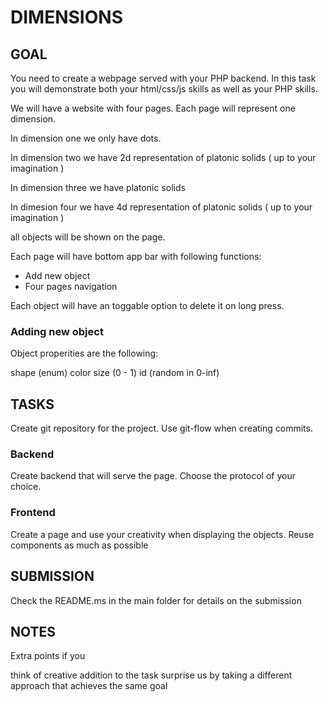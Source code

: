 # DIMENSIONS
## GOAL
You need to create a webpage served with your PHP backend.
In this task you will demonstrate both your html/css/js skills as well as your PHP skills.

We will have a website with four pages.
Each page will represent one dimension.

In dimension one we only have dots.

In dimension two we have 2d representation of platonic solids ( up to your imagination )

In dimension three we have platonic solids

In dimesion four we have 4d representation of platonic solids ( up to your imagination )

all objects will be shown on the page.

Each page will have bottom app bar with following functions:

* Add new object
* Four pages navigation

Each object will have an toggable option to delete it on long press.

### Adding new object

Object properities are the following:

shape (enum)
color
size (0 - 1)
id (random in 0-inf)

## TASKS
Create git repository for the project.
Use git-flow when creating commits.

### Backend
Create backend that will serve the page.
Choose the protocol of your choice.
### Frontend
Create a page and use your creativity when displaying the objects.
Reuse components as much as possible


## SUBMISSION
Check the README.ms in the main folder for details on the submission

## NOTES
Extra points if you

think of creative addition to the task
surprise us by taking a different approach that achieves the same goal
